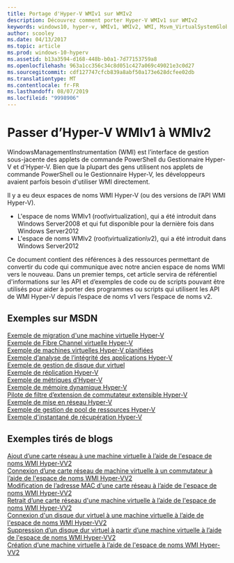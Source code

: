 ```yaml
---
title: Portage d'Hyper-V WMIv1 sur WMIv2
description: Découvrez comment porter Hyper-V WMIv1 sur WMIv2
keywords: windows10, hyper-v, WMIv1, WMIv2, WMI, Msvm_VirtualSystemGlobalSettingData, root\virtualization
author: scooley
ms.date: 04/13/2017
ms.topic: article
ms.prod: windows-10-hyperv
ms.assetid: b13a3594-d168-448b-b0a1-7d77153759a8
ms.openlocfilehash: 963a1cc356c34c8d051c427a069c49021e3c0d27
ms.sourcegitcommit: cdf127747cfcb839a8abf50a173e628dcfee02db
ms.translationtype: MT
ms.contentlocale: fr-FR
ms.lasthandoff: 08/07/2019
ms.locfileid: "9998906"
---
```

# <a name="move-from-hyper-v-wmi-v1-to-wmi-v2"></a>Passer d’Hyper-V WMIv1 à WMIv2

WindowsManagementInstrumentation (WMI) est l’interface de gestion sous-jacente des applets de commande PowerShell du Gestionnaire Hyper-V et d'Hyper-V.  Bien que la plupart des gens utilisent nos applets de commande PowerShell ou le Gestionnaire Hyper-V, les développeurs avaient parfois besoin d'utiliser WMI directement.  

Il y a eu deux espaces de noms WMI Hyper-V (ou des versions de l’API WMI Hyper-V).
* L'espace de noms WMIv1 (root\virtualization), qui a été introduit dans Windows Server2008 et qui fut disponible pour la dernière fois dans Windows Server2012
* L'espace de noms WMIv2 (root\virtualization\v2), qui a été introduit dans Windows Server2012

Ce document contient des références à des ressources permettant de convertir du code qui communique avec notre ancien espace de noms WMI vers le nouveau.  Dans un premier temps, cet article servira de référentiel d'informations sur les API et d’exemples de code ou de scripts pouvant être utilisés pour aider à porter des programmes ou scripts qui utilisent les API de WMI Hyper-V depuis l’espace de noms v1 vers l’espace de noms v2.

## <a name="msdn-samples"></a>Exemples sur MSDN

[Exemple de migration d'une machine virtuelle Hyper-V](http://code.msdn.microsoft.com/windowsdesktop/Hyper-V-virtual-machine-aef356ee)  
[Exemple de Fibre Channel virtuelle Hyper-V](http://code.msdn.microsoft.com/windowsdesktop/Hyper-V-virtual-Fiber-35d27dcd)  
[Exemple de machines virtuelles Hyper-V planifiées](http://code.msdn.microsoft.com/windowsdesktop/Hyper-V-planned-virtual-8c7b7499)  
[Exemple d’analyse de l’intégrité des applications Hyper-V](http://code.msdn.microsoft.com/windowsdesktop/Hyper-V-application-health-dc0294f2)  
[Exemple de gestion de disque dur virtuel](http://code.msdn.microsoft.com/windowsdesktop/Virtual-hard-disk-03108ed3)  
[Exemple de réplication Hyper-V](http://code.msdn.microsoft.com/windowsdesktop/Hyper-V-replication-sample-d2558867)  
[Exemple de métriques d’Hyper-V](http://code.msdn.microsoft.com/windowsdesktop/Hyper-V-metrics-sample-2dab2cb1)  
[Exemple de mémoire dynamique Hyper-V](http://code.msdn.microsoft.com/windowsdesktop/Hyper-V-dynamic-memory-9b0b1d05)  
[Pilote de filtre d’extension de commutateur extensible Hyper-V](http://code.msdn.microsoft.com/windowsdesktop/Hyper-V-Extensible-Virtual-e4b31fbb)  
[Exemple de mise en réseau Hyper-V](http://code.msdn.microsoft.com/windowsdesktop/Hyper-V-networking-sample-7c47e6f5)  
[Exemple de gestion de pool de ressources Hyper-V](http://code.msdn.microsoft.com/windowsdesktop/Hyper-V-resource-pool-df906d95)  
[Exemple d'instantané de récupération Hyper-V](http://code.msdn.microsoft.com/windowsdesktop/Hyper-V-recovery-snapshot-ea72320c)  

## <a name="samples-from-blogs"></a>Exemples tirés de blogs

[Ajout d’une carte réseau à une machine virtuelle à l’aide de l'espace de noms WMI Hyper-VV2](http://blogs.msdn.com/b/taylorb/archive/2013/07/15/adding-a-network-adapter-to-a-vm-using-the-hyper-v-wmi-v2-namespace.aspx)  
[Connexion d’une carte réseau de machine virtuelle à un commutateur à l’aide de l'espace de noms WMI Hyper-VV2](http://blogs.msdn.com/b/taylorb/archive/2013/07/15/connecting-a-vm-network-adapter-to-a-switch-using-the-hyper-v-wmi-v2-namespace.aspx)  
[Modification de l’adresse MAC d'une carte réseau à l’aide de l'espace de noms WMI Hyper-VV2](http://blogs.msdn.com/b/taylorb/archive/2013/08/12/changing-the-mac-address-of-nic-using-the-hyper-v-wmi-v2-namespace.aspx)  
[Retrait d’une carte réseau d'une machine virtuelle à l’aide de l'espace de noms WMI Hyper-VV2](http://blogs.msdn.com/b/taylorb/archive/2013/08/12/removing-a-network-adapter-to-a-vm-using-the-hyper-v-wmi-v2-namespace.aspx)  
[Connexion d'un disque dur virtuel à une machine virtuelle à l’aide de l'espace de noms WMI Hyper-VV2](http://blogs.msdn.com/b/taylorb/archive/2013/08/12/attaching-a-vhd-to-a-vm-using-the-hyper-v-wmi-v2-namespace.aspx)  
[Suppression d’un disque dur virtuel à partir d’une machine virtuelle à l’aide de l'espace de noms WMI Hyper-VV2](http://blogs.msdn.com/b/taylorb/archive/2013/08/12/removing-a-vhd-from-a-vm-using-the-hyper-v-wmi-v2-namespace.aspx)  
[Création d’une machine virtuelle à l’aide de l'espace de noms WMI Hyper-VV2](http://blogs.msdn.com/b/virtual_pc_guy/archive/2013/06/20/creating-a-virtual-machine-with-wmi-v2.aspx)

